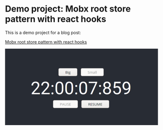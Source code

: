 # Demo project: Mobx root store pattern with react hooks

This is a demo project for a blog post:

[Mobx root store pattern with react hooks](https://dev.to/ivandotv/mobx-root-store-pattern-with-react-hooks-318d)

![screenshot](docs/screenshot.png)
